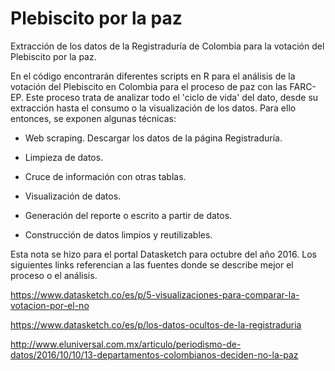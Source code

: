 # Plebiscito por la paz
Extracción de los datos de la Registraduría de Colombia para la votación del Plebiscito por la paz.

En el código encontrarán diferentes scripts en R para el análisis de la votación del Plebiscito en Colombia para el proceso de paz con las FARC-EP. Este proceso trata de analizar todo el 'ciclo de vida' del dato, desde su extracción hasta el consumo o la visualización de los datos. Para ello entonces, se exponen algunas técnicas:

 - Web scraping. Descargar los datos de la página Registraduría.
 
 - Limpieza de datos.
 
 - Cruce de información con otras tablas.
 
 - Visualización de datos.
 
 - Generación del reporte o escrito a partir de datos.
 
 - Construcción de datos limpios y reutilizables.
 
 Esta nota se hizo para el portal Datasketch para octubre del año 2016. Los siguientes links referencian a las fuentes donde se describe mejor el proceso o el análisis.
 
 https://www.datasketch.co/es/p/5-visualizaciones-para-comparar-la-votacion-por-el-no
 
 https://www.datasketch.co/es/p/los-datos-ocultos-de-la-registraduria
 
 http://www.eluniversal.com.mx/articulo/periodismo-de-datos/2016/10/10/13-departamentos-colombianos-deciden-no-la-paz